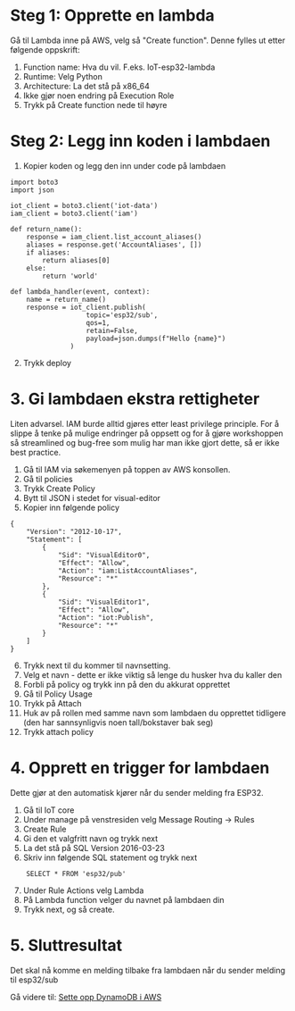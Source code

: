 # Steg 1: Opprette en lambda

Gå til Lambda inne på AWS, velg så "Create function". Denne fylles ut etter følgende oppskrift:
1. Function name: Hva du vil. F.eks. IoT-esp32-lambda
2. Runtime: Velg Python
3. Architecture: La det stå på x86_64
4. Ikke gjør noen endring på Execution Role
5. Trykk på Create function nede til høyre

# Steg 2: Legg inn koden i lambdaen

1. Kopier koden og legg den inn under code på lambdaen
   

```
import boto3
import json
        
iot_client = boto3.client('iot-data')
iam_client = boto3.client('iam')
        
def return_name():
    response = iam_client.list_account_aliases()
    aliases = response.get('AccountAliases', [])
    if aliases:
        return aliases[0]
    else:
        return 'world'
        
def lambda_handler(event, context):
    name = return_name()
    response = iot_client.publish(
                   topic='esp32/sub',
                   qos=1,
                   retain=False,
                   payload=json.dumps(f"Hello {name}")
               )
```

2. Trykk deploy

# 3. Gi lambdaen ekstra rettigheter
Liten advarsel. IAM burde alltid gjøres etter least privilege principle. For å slippe å tenke på mulige endringer på oppsett og for å gjøre workshoppen så streamlined og bug-free som mulig har man ikke gjort dette, så er ikke best practice. 

1. Gå til IAM via søkemenyen på toppen av AWS konsollen. 
2. Gå til policies
3. Trykk Create Policy
4. Bytt til JSON i stedet for visual-editor
5. Kopier inn følgende policy

```
{
    "Version": "2012-10-17",
    "Statement": [
        {
            "Sid": "VisualEditor0",
            "Effect": "Allow",
            "Action": "iam:ListAccountAliases",
            "Resource": "*"
        },
        {
            "Sid": "VisualEditor1",
            "Effect": "Allow",
            "Action": "iot:Publish",
            "Resource": "*"
        }
    ]
}
```

6. Trykk next til du kommer til navnsetting.
7. Velg et navn - dette er ikke viktig så lenge du husker hva du kaller den
8. Forbli på policy og trykk inn på den du akkurat opprettet
9. Gå til Policy Usage
10. Trykk på Attach
11. Huk av på rollen med samme navn som lambdaen du opprettet tidligere (den har sannsynligvis noen tall/bokstaver bak seg)
12. Trykk attach policy

# 4. Opprett en trigger for lambdaen
Dette gjør at den automatisk kjører når du sender melding fra ESP32. 
1. Gå til IoT core
2. Under manage på venstresiden velg Message Routing -> Rules
3. Create Rule
4. Gi den et valgfritt navn og trykk next
5. La det stå på SQL Version 2016-03-23
6. Skriv inn følgende SQL statement og trykk next
```
    SELECT * FROM 'esp32/pub'
```
7. Under Rule Actions velg Lambda
8. På Lambda function velger du navnet på lambdaen din
9. Trykk next, og så create.

# 5.  Sluttresultat
Det skal nå komme en melding tilbake fra lambdaen når du sender melding til esp32/sub 
 
Gå videre til: [Sette opp DynamoDB i AWS](./10_Sette_opp_DynamoDB_Sky.md)


